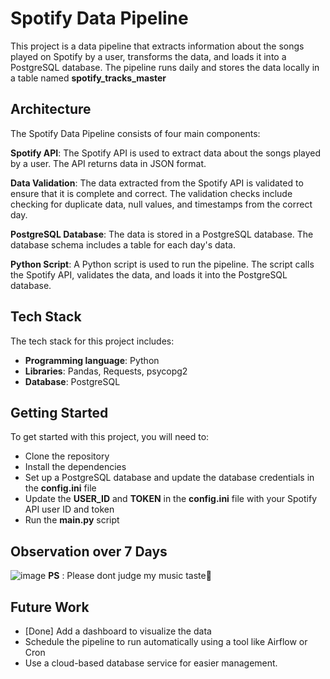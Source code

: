 # Spotify Data Pipeline

This project is a data pipeline that extracts information about the songs played on Spotify by a user, transforms the data, and loads it into a PostgreSQL database. The pipeline runs daily and stores the data locally in a table named **spotify_tracks_master**

## Architecture
The Spotify Data Pipeline consists of four main components:

**Spotify API**: The Spotify API is used to extract data about the songs played by a user. The API returns data in JSON format.

**Data Validation**: The data extracted from the Spotify API is validated to ensure that it is complete and correct. The validation checks include checking for duplicate data, null values, and timestamps from the correct day.

**PostgreSQL Database**: The data is stored in a PostgreSQL database. The database schema includes a table for each day's data.

**Python Script**: A Python script is used to run the pipeline. The script calls the Spotify API, validates the data, and loads it into the PostgreSQL database.

## Tech Stack
The tech stack for this project includes:
- **Programming language**: Python
- **Libraries**: Pandas, Requests, psycopg2
- **Database**: PostgreSQL

## Getting Started
To get started with this project, you will need to:

- Clone the repository
- Install the dependencies
- Set up a PostgreSQL database and update the database credentials in the **config.ini** file
- Update the **USER_ID** and **TOKEN** in the **config.ini** file with your Spotify API user ID and token
- Run the **main.py** script
## Observation over 7 Days
![image](https://user-images.githubusercontent.com/26038097/226666696-bb7e1b8f-a104-400d-8683-62c956fca975.png)
**PS** : Please dont judge my music taste🤣
## Future Work

- [Done] Add a dashboard to visualize the data
- Schedule the pipeline to run automatically using a tool like Airflow or Cron
- Use a cloud-based database service for easier management.
